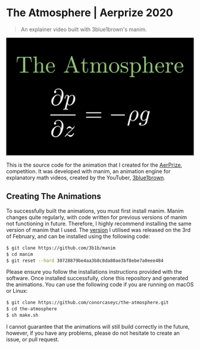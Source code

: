 # The Atmosphere | Aerprize 2020
 
> An explainer video built with 3blue1brown's manim.

[![Watch The Video](video.png)](https://www.youtube.com/watch?v=X9rHrt3XpWg)

This is the source code for the animation that I created for the [AerPrize](http://www.aerprize.com), competition. It was developed with manim, an animation engine for explanatory math videos, created by the YouTuber, [3blue1brown](https://www.youtube.com/channel/UCYO_jab_esuFRV4b17AJtAw).

## Creating The Animations

To successfully built the animations, you must first install manim. Manim changes quite regularly, with code written for previous versions of manim not functioning in future. Therefore, I highly recommend installing the same version of manim that I used. The [version](https://github.com/3b1b/manim/tree/30728879be4aa3b8c8da80ae3bf8ebe7a0eee484) I utilised was released on the 3rd of February, and can be installed using the following code: 

```bash
$ git clone https://github.com/3b1b/manim
$ cd manim
$ git reset --hard 30728879be4aa3b8c8da80ae3bf8ebe7a0eee484
```

Please ensure you follow the installations instructions provided with the software. Once installed successfully, clone this repository and generated the animations. You can use the following code if you are running on macOS or Linux:

```bash
$ git clone https://github.com/conorcaseyc/the-atmosphere.git
$ cd the-atmosphere
$ sh make.sh
```

I cannot guarantee that the animations will still build correctly in the future, however, if you have any problems, please do not hesitate to create an issue, or pull request.
